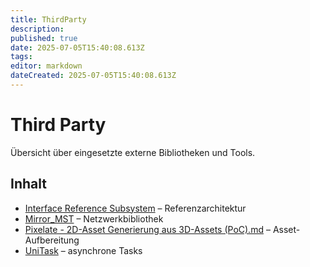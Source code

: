 ```yaml
---
title: ThirdParty
description:
published: true
date: 2025-07-05T15:40:08.613Z
tags:
editor: markdown
dateCreated: 2025-07-05T15:40:08.613Z
---
```


# Third Party

Übersicht über eingesetzte externe Bibliotheken und Tools.

## Inhalt
- [Interface Reference Subsystem](Interface%20Reference%20Subsystem.md) – Referenzarchitektur
- [Mirror_MST](Mirror_MST.md) – Netzwerkbibliothek
- [Pixelate - 2D-Asset Generierung aus 3D-Assets (PoC).md](Pixelate%20-%202D-Asset%20Generierung%20aus%203D-Assets%20%28PoC%29.md) – Asset-Aufbereitung
- [UniTask](UniTask.md) – asynchrone Tasks
